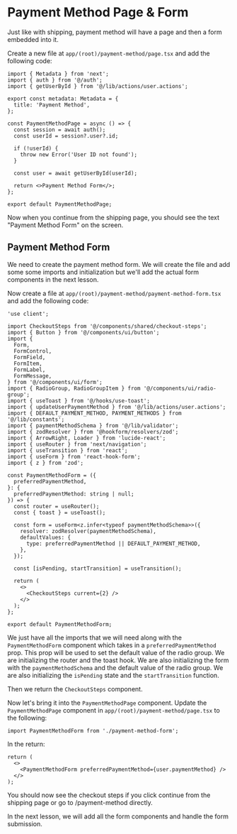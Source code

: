 # Payment Method Page & Form

Just like with shipping, payment method will have a page and then a form embedded into it.

Create a new file at `app/(root)/payment-method/page.tsx` and add the following code:

```tsx
import { Metadata } from 'next';
import { auth } from '@/auth';
import { getUserById } from '@/lib/actions/user.actions';

export const metadata: Metadata = {
  title: 'Payment Method',
};

const PaymentMethodPage = async () => {
  const session = await auth();
  const userId = session?.user?.id;

  if (!userId) {
    throw new Error('User ID not found');
  }

  const user = await getUserById(userId);

  return <>Payment Method Form</>;
};

export default PaymentMethodPage;
```

Now when you continue from the shipping page, you should see the text "Payment Method Form" on the screen.

## Payment Method Form

We need to create the payment method form. We will create the file and add some some imports and initialization but we'll add the actual form components in the next lesson.


Now create a file at `app/(root)/payment-method/payment-method-form.tsx` and add the following code:

```tsx
'use client';

import CheckoutSteps from '@/components/shared/checkout-steps';
import { Button } from '@/components/ui/button';
import {
  Form,
  FormControl,
  FormField,
  FormItem,
  FormLabel,
  FormMessage,
} from '@/components/ui/form';
import { RadioGroup, RadioGroupItem } from '@/components/ui/radio-group';
import { useToast } from '@/hooks/use-toast';
import { updateUserPaymentMethod } from '@/lib/actions/user.actions';
import { DEFAULT_PAYMENT_METHOD, PAYMENT_METHODS } from '@/lib/constants';
import { paymentMethodSchema } from '@/lib/validator';
import { zodResolver } from '@hookform/resolvers/zod';
import { ArrowRight, Loader } from 'lucide-react';
import { useRouter } from 'next/navigation';
import { useTransition } from 'react';
import { useForm } from 'react-hook-form';
import { z } from 'zod';

const PaymentMethodForm = ({
  preferredPaymentMethod,
}: {
  preferredPaymentMethod: string | null;
}) => {
  const router = useRouter();
  const { toast } = useToast();

  const form = useForm<z.infer<typeof paymentMethodSchema>>({
    resolver: zodResolver(paymentMethodSchema),
    defaultValues: {
      type: preferredPaymentMethod || DEFAULT_PAYMENT_METHOD,
    },
  });

  const [isPending, startTransition] = useTransition();

  return (
    <>
      <CheckoutSteps current={2} />
    </>
  );
};

export default PaymentMethodForm;
```

We just have all the imports that we will need along with the `PaymentMethodForm` component which takes in a `preferredPaymentMethod` prop. This prop will be used to set the default value of the radio group. We are initializing the router and the toast hook. We are also initializing the form with the `paymentMethodSchema` and the default value of the radio group. We are also initializing the `isPending` state and the `startTransition` function.

Then we return the `CheckoutSteps` component.

Now let's bring it into the `PaymentMethodPage` component. Update the `PaymentMethodPage` component in `app/(root)/payment-method/page.tsx` to the following:

```tsx
import PaymentMethodForm from './payment-method-form';
```

In the return:

```tsx
return (
  <>
    <PaymentMethodForm preferredPaymentMethod={user.paymentMethod} />
  </>
);
```

You should now see the checkout steps if you click continue from the shipping page or go to /payment-method directly.

In the next lesson, we will add all the form components and handle the form submission.
